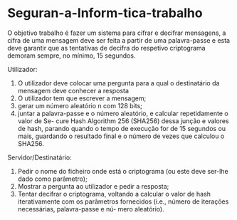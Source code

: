 # Seguran-a-Inform-tica-trabalho

O objetivo trabalho é fazer um sistema para cifrar e decifrar mensagens, a cifra de uma mensagem deve ser feita a partir de uma palavra-passe e esta deve garantir que as tentativas de decifra do respetivo criptograma demoram sempre, no mínimo, 15 segundos. 

Utilizador:

1.	O utilizador deve colocar uma pergunta para a qual o destinatário da mensagem deve conhecer a resposta 
2.	O utilizador tem que escrever a mensagem; 
3.	gerar um número aleatório n com 128 bits; 
4.	juntar a palavra-passe e o número aleatório, e calcular repetidamente o valor de Se- cure Hash Algorithm 256 (SHA256) dessa junção e valores de hash, parando quando o tempo de execução for de 15 segundos ou mais, guardando o resultado final e o número de vezes que calculou o SHA256. 

Servidor/Destinatário:

1.	Pedir o nome do ficheiro onde está o criptograma (ou este deve ser-lhe dado como parâmetro); 
2.	Mostrar a pergunta ao utilizador e pedir a resposta; 
3. Tentar decifrar o criptograma, voltando a calcular o valor de hash iterativamente com os                                                    parâmetros fornecidos (i.e., número de iterações necessárias, palavra-passe e nú- mero aleatório). 
				
